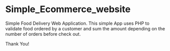 # Simple_Ecommerce_website
Simple Food Delivery Web Application.
This simple App uses PHP to validate food ordered by a customer and sum the amount depending on the number of orders before check out.

Thank You!
